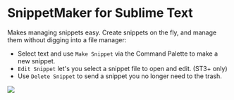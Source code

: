 SnippetMaker for Sublime Text
========

Makes managing snippets easy. Create snippets on the fly, and manage them without digging into a file manager:

* Select text and use `Make Snippet` via the Command Palette to make a new snippet.
* `Edit Snippet` let's you select a snippet file to open and edit. (ST3+ only)
* Use `Delete Snippet` to send a snippet you no longer need to the trash.

![](https://raw.githubusercontent.com/jugyo/SublimeSnippetMaker/master/demo.gif)
